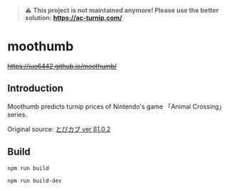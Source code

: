> ⚠️ **This project is not maintained anymore! Please use the better solution: https://ac-turnip.com/**

# moothumb

~~https://juo6442.github.io/moothumb/~~

## Introduction

Moothumb predicts turnip prices of Nintendo's game 「Animal Crossing」 series.

Original source: [とびカブ ver β1.0.2](http://tobikabu.web.fc2.com/)

## Build


```
npm run build
```

```
npm run build-dev
```
